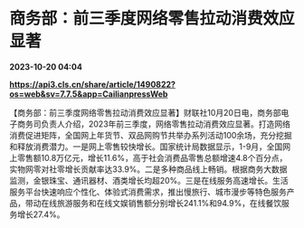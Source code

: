 # 商务部：前三季度网络零售拉动消费效应显著

**2023-10-20 04:04**

**https://api3.cls.cn/share/article/1490822?os=web&sv=7.7.5&app=CailianpressWeb**

【商务部：前三季度网络零售拉动消费效应显著】财联社10月20日电，商务部电子商务司负责人介绍，2023年前三季度，网络零售拉动消费效应显著。打造网络消费促进矩阵，全国网上年货节、双品网购节共举办系列活动100余场，充分挖掘和释放消费潜力。一是网上零售较快增长。国家统计局数据显示，1-9月，全国网上零售额10.8万亿元，增长11.6%，高于社会消费品零售总额增速4.8个百分点，实物网零对社零增长贡献率达33.9%。二是多种商品线上畅销。根据商务大数据监测，金银珠宝、通讯器材、酒类增长均超20%。三是在线服务高速增长。生活服务平台快速响应个性化、体验式消费需求，推出慢旅行、城市漫步等特色服务产品，带动在线旅游服务和在线文娱销售额分别增长241.1%和94.9%，在线餐饮服务增长27.4%。